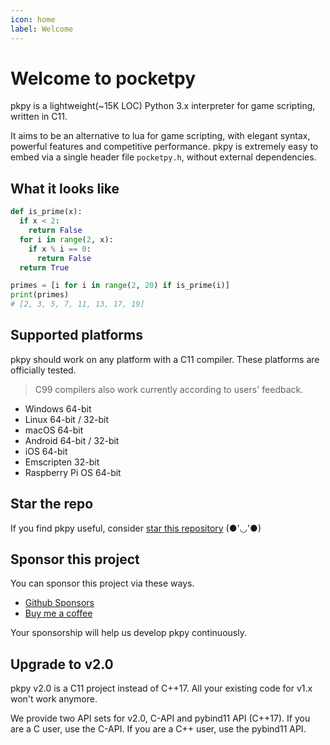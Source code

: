 ```yaml
---
icon: home
label: Welcome
---
```


# Welcome to pocketpy

pkpy is a lightweight(~15K LOC) Python 3.x interpreter for game scripting, written in C11.

It aims to be an alternative to lua for game scripting, with elegant syntax, powerful features and competitive performance.
pkpy is extremely easy to embed via a single header file `pocketpy.h`, without external dependencies.


## What it looks like

```python
def is_prime(x):
  if x < 2:
    return False
  for i in range(2, x):
    if x % i == 0:
      return False
  return True

primes = [i for i in range(2, 20) if is_prime(i)]
print(primes)
# [2, 3, 5, 7, 11, 13, 17, 19]
```

## Supported platforms

pkpy should work on any platform with a C11 compiler.
These platforms are officially tested.

> C99 compilers also work currently according to users' feedback.

+ Windows 64-bit
+ Linux 64-bit / 32-bit
+ macOS 64-bit
+ Android 64-bit / 32-bit
+ iOS 64-bit
+ Emscripten 32-bit
+ Raspberry Pi OS 64-bit

## Star the repo

If you find pkpy useful, consider [star this repository](https://github.com/blueloveth/pocketpy) (●'◡'●)

## Sponsor this project

You can sponsor this project via these ways.

+ [Github Sponsors](https://github.com/sponsors/blueloveTH)
+ [Buy me a coffee](https://www.buymeacoffee.com/blueloveth)

Your sponsorship will help us develop pkpy continuously.

## Upgrade to v2.0

pkpy v2.0 is a C11 project instead of C++17. All your existing code for v1.x won't work anymore.

We provide two API sets for v2.0, C-API and pybind11 API (C\+\+17). If you are a C user, use the C-API. If you are a C\+\+ user, use the pybind11 API.

